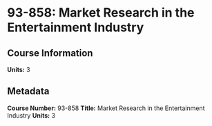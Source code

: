 # 93-858: Market Research in the Entertainment Industry

## Course Information

**Units:** 3

## Metadata

**Course Number:** 93-858
**Title:** Market Research in the Entertainment Industry
**Units:** 3
